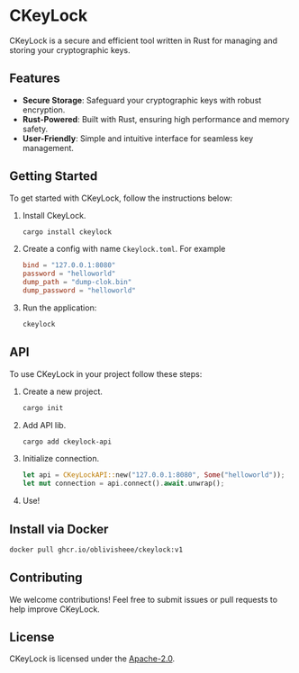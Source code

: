 # CKeyLock

CKeyLock is a secure and efficient tool written in Rust for managing and storing your cryptographic keys.

## Features

- **Secure Storage**: Safeguard your cryptographic keys with robust encryption.
- **Rust-Powered**: Built with Rust, ensuring high performance and memory safety.
- **User-Friendly**: Simple and intuitive interface for seamless key management.

## Getting Started

To get started with CKeyLock, follow the instructions below:

1. Install CkeyLock.
    ```bash
    cargo install ckeylock
    ```
2. Create a config with name `Ckeylock.toml`. For example
    ```toml
    bind = "127.0.0.1:8080"
    password = "helloworld"
    dump_path = "dump-clok.bin"
    dump_password = "helloworld"
    ```
4. Run the application:
    ```bash
    ckeylock
    ```

## API

To use CKeyLock in your project follow these steps:
1. Create a new project.
    ```bash
    cargo init
    ```
2. Add API lib.
    ```bash
    cargo add ckeylock-api
    ```
3. Initialize connection.
    ```rust
    let api = CKeyLockAPI::new("127.0.0.1:8080", Some("helloworld"));
    let mut connection = api.connect().await.unwrap();
    ```
4. Use!

## Install via Docker
```bash
docker pull ghcr.io/oblivisheee/ckeylock:v1
```

## Contributing

We welcome contributions! Feel free to submit issues or pull requests to help improve CKeyLock.

## License

CKeyLock is licensed under the [Apache-2.0](LICENSE).

